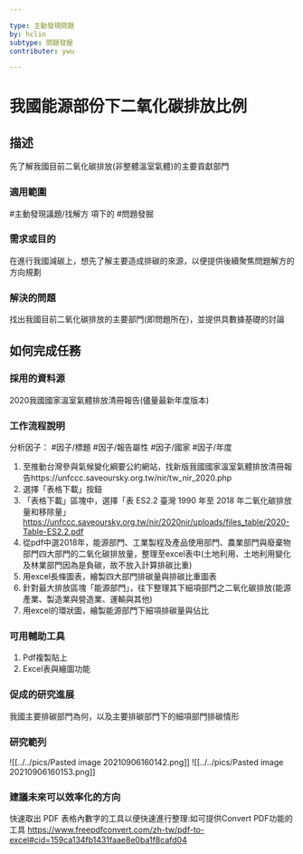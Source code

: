 ```yaml
---

type: 主動發現問題
by: hclin
subtype: 問題發掘
contributer: ywu

---
```


# 我國能源部份下二氧化碳排放比例


## 描述
先了解我國目前二氧化碳排放(非整體溫室氣體)的主要貢獻部門

### 適用範圍
#主動發現議題/找解方  項下的 #問題發掘 

### 需求或目的
在進行我國減碳上，想先了解主要造成排碳的來源，以便提供後續聚焦問題解方的方向規劃

### 解決的問題
找出我國目前二氧化碳排放的主要部門(即問題所在)，並提供具數據基礎的討論

## 如何完成任務
### 採用的資料源
2020我國國家溫室氣體排放清冊報告(儘量最新年度版本)

### 工作流程說明
分析因子： #因子/標題 #因子/報告屬性  #因子/國家 #因子/年度 

1. 至推動台灣參與氣候變化綱要公約網站，找新版我國國家溫室氣體排放清冊報告https://unfccc.saveoursky.org.tw/nir/tw_nir_2020.php
2. 選擇「表格下載」按鈕
3. 「表格下載」區塊中，選擇「表 ES2.2 臺灣 1990 年至 2018 年二氧化碳排放量和移除量」https://unfccc.saveoursky.org.tw/nir/2020nir/uploads/files_table/2020-Table-ES2.2.pdf
4.	從pdf中選2018年，能源部門、工業製程及產品使用部門、農業部門與廢棄物部門四大部門的二氧化碳排放量，整理至excel表中(土地利用、土地利用變化及林業部門因為是負碳，故不放入計算排碳比重)
5.	用excel長條圖表，繪製四大部門排碳量與排碳比重圖表
6.	針對最大排放區塊「能源部門」，往下整理其下細項部門之二氧化碳排放(能源產業、製造業與營造業、運輸與其他)
7.	用excel的環狀圖，繪製能源部門下細項排碳量與佔比


### 可用輔助工具
1. Pdf複製貼上
2. Excel表與繪圖功能

### 促成的研究進展
我國主要排碳部門為何，以及主要排碳部門下的細項部門排碳情形

### 研究範列
![[../../pics/Pasted image 20210906160142.png]]
![[../../pics/Pasted image 20210906160153.png]]

### 建議未來可以效率化的方向
快速取出 PDF 表格內數字的工具以便快速進行整理:如可提供Convert PDF功能的工具 https://www.freepdfconvert.com/zh-tw/pdf-to-excel#cid=159ca134fb1431faae8e0ba1f8cafd04
